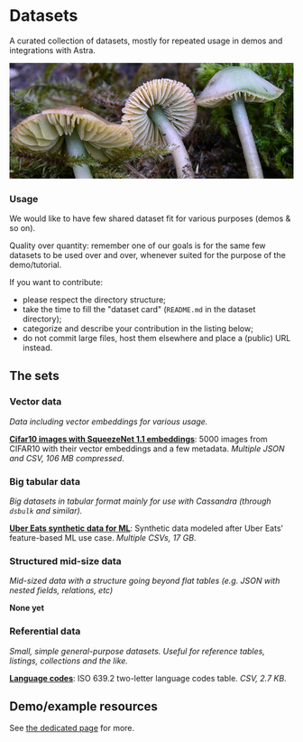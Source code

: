 # Datasets

A curated collection of datasets, mostly for repeated usage in demos and integrations with Astra.

![Gliophorus psittacinus (formerly Hygrocybe psittacina)](images/hygrocybe.jpg)

### Usage

We would like to have few shared dataset fit for various purposes (demos & so on).

Quality over quantity: remember one of our goals is for the same few datasets to
be used over and over, whenever suited for the purpose of the demo/tutorial.

If you want to contribute:

- please respect the directory structure;
- take the time to fill the "dataset card" (`README.md` in the dataset directory);
- categorize and describe your contribution in the listing below;
- do not commit large files, host them elsewhere and place a (public) URL instead.

## The sets

### Vector data

_Data including vector embeddings for various usage._

[**Cifar10 images with SqueezeNet 1.1 embeddings**](dataset-archive/cifar10-images-squeezenet/README.md): 5000 images from CIFAR10 with their vector embeddings and a few metadata. _Multiple JSON and CSV, 106 MB compressed_.

### Big tabular data

_Big datasets in tabular format mainly for use with Cassandra (through `dsbulk` and similar)._

[**Uber Eats synthetic data for ML**](dataset-archive/uber-ml-synthetic-data/): Synthetic data modeled after Uber Eats' feature-based ML use case. _Multiple CSVs, 17 GB_.

### Structured mid-size data

_Mid-sized data with a structure going beyond flat tables (e.g. JSON with nested fields, relations, etc)_

**None yet**

### Referential data

_Small, simple general-purpose datasets. Useful for reference tables, listings, collections and the like._

[**Language codes**](dataset-archive/language-codes/): ISO 639.2 two-letter language codes table. _CSV, 2.7 KB_.

## Demo/example resources

See [the dedicated page](demo-resources/README.md) for more.
